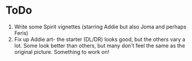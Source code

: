ToDo
===

1. Write some Spirit vignettes (starring Addie but also Joma and perhaps Feris)
1. Fix up Addie art- the starter (DL/DR) looks good, but the others vary a lot.  Some look better than others, but many don't feel the same as the original picture.  Something to work on!